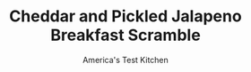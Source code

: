 ---
layout: ../../layouts/MarkdownPostLayout.astro
title: Cheddar and Pickled Jalapeno Breakfast Scramble
author: America's Test Kitchen
pubDate: 2023-03-15
description: "The secret to no-fuss scrambled eggs is not what you put in them—it’s what you leave out."
image_url: https://res.cloudinary.com/hksqkdlah/image/upload/ar_1:1,c_fill,dpr_2.0,f_auto,fl_lossy.progressive.strip_profile,g_faces:auto,q_auto:low,w_344/25089_sfs-cheddar-pickled-jalapeno-scrambled-eggs-39
tags: ["Main Courses","Cheese","Eggs","Quick","Breakfast & Brunch"]
calories: 582
protein: 19
carbohydrates: 2
fats: 
fiber: 
ingredients: ["5 , large eggs",", Salt and pepper","1 tablespoon, unsalted butter","1 ounce, extra-sharp cheddar cheese, shredded (1/4 cup)","1 , scallion, minced","1 tablespoon, minced pickled jalapenos"]
serves: 2
time: "15 minutes"
instructions: ["Beat eggs, 1/4 teaspoon salt, and 1/8 teaspoon pepper with fork in bowl until eggs are thoroughly combined and mixture is pure yellow; do not overbeat.","Melt butter in 10-inch nonstick skillet over medium-high heat, swirling to coat pan. Add egg mixture and, using heat-resistant rubber spatula, constantly and firmly scrape along bottom and sides of skillet until eggs begin to clump and spatula leaves trail on bottom of skillet, 1 1/2 to 2 1/2 minutes.","Reduce heat to low and add cheddar, scallion, and jalapenos. Gently but constantly fold eggs until clumped and slightly wet, 30 to 60 seconds. Immediately transfer eggs to warmed plates and season with salt and pepper to taste. Serve immediately."]
nutrition: ["218 mg Potassium","320 mg Phosphorus","174 mg Calcium","2 mg Iron","21 mg Magnesium","365 mg Sodium","2 mg Zinc","22 g Fat","7 g Monounsaturated","2 g Polyunsaturated","4 mg Vitamin C","2 µg Vitamin D","494 mg Cholesterol","10 g Saturated","68 µg Folate (food)","18 µg Vitamin K","111 g Water","2 g Carbs","68 µg Folate equivalent (total)","19 g Protein","1 mg Vitamin E","1 µg Vitamin B12","291 µg Vitamin A","291 kcal Energy","582 calories"]
notes: "It is important to follow visual cues, as pan thickness will affect cooking times. If using an electric stove, heat one burner on low heat and a second on medium-high heat; move the skillet between burners when it’s time to adjust the heat."
---